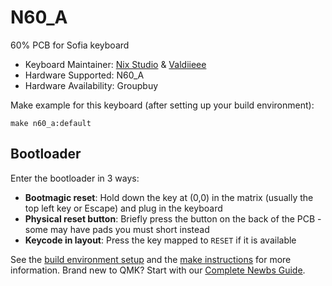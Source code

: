 # N60_A

60% PCB for Sofia keyboard

* Keyboard Maintainer: [Nix Studio](https://github.com/Nix-Studio) & [Valdiieee](https://github.com/valdiieee)
* Hardware Supported: N60_A
* Hardware Availability: Groupbuy

Make example for this keyboard (after setting up your build environment):

    make n60_a:default
    
## Bootloader

Enter the bootloader in 3 ways:

* **Bootmagic reset**: Hold down the key at (0,0) in the matrix (usually the top left key or Escape) and plug in the keyboard
* **Physical reset button**: Briefly press the button on the back of the PCB - some may have pads you must short instead
* **Keycode in layout**: Press the key mapped to `RESET` if it is available

See the [build environment setup](https://docs.qmk.fm/#/getting_started_build_tools) and the [make instructions](https://docs.qmk.fm/#/getting_started_make_guide) for more information. Brand new to QMK? Start with our [Complete Newbs Guide](https://docs.qmk.fm/#/newbs).
